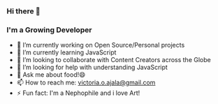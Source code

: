 ### Hi there 👋


### I'm a Growing Developer
<!--
**VictoriaAjala/VictoriaAjala** is a ✨ _special_ ✨ repository because its `README.md` (this file) appears on your GitHub profile.

Here are some ideas to get you started:
-->
- 🔭 I’m currently working on Open Source/Personal projects
- 🌱 I’m currently learning JavaScript
- 👯 I’m looking to collaborate with Content Creators across the Globe
- 🤔 I’m looking for help with understanding JavaScript
- 💬 Ask me about food!😄
- 📫 How to reach me: victoria.o.ajala@gmail.com
- ⚡ Fun fact: I'm a Nephophile and i love Art!

